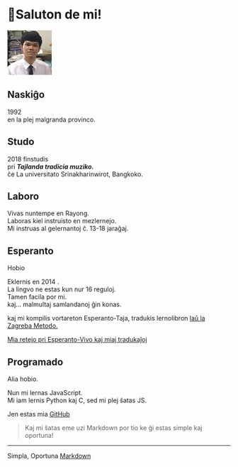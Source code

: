 <link rel="stylesheet" href="stilo.css">  


# 👋Saluton de mi!
<img src="./img/me.png" alt="me" width="100"/>

## Naskiĝo
1992 <br>
en la plej malgranda provinco.

## Studo
2018 finstudis <br>
pri ***Tajlanda tradicia muziko.*** <br>
ĉe La universitato Srinakharinwirot, Bangkoko.

## Laboro
Vivas nuntempe en Rayong. <br>
Laboras kiel instruisto en mezlernejo. <br>
Mi instruas al gelernantoj ĉ. 13-18 jaraĝaj.

## Esperanto
Hobio

Eklernis en 2014 . <br>
La lingvo ne estas kun nur 16 reguloj. <br>
Tamen facila por mi. <br>
kaj... malmultaj samlandanoj ĝin konas. <br>

kaj mi kompilis vortareton Esperanto-Taja, tradukis lernolibron [laŭ la Zagreba Metodo.](https://eo.wikipedia.org/wiki/Zagreba_metodo)

[Mia retejo pri Esperanto-Vivo kaj miaj tradukaĵoj](https://eo.warut.net/)

## Programado
Alia hobio.

Nun mi lernas JavaScript. <br>
Mi iam lernis Python kaj C, sed mi plej ŝatas JS.

Jen estas mia [GitHub](https://github.com/warut92?tab=repositories)

> Kaj mi ŝatas eme uzi Markdown por tio ke ĝi estas simple kaj oportuna!

---
Simpla, Oportuna [Markdown](https://www.markdownguide.org/)
